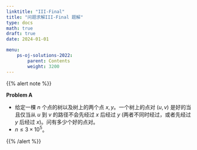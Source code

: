 ```yaml
---
linktitle: "III-Final"
title: "问题求解III-Final 题解"
type: docs
math: true
draft: true
date: 2024-01-01

menu:
    ps-oj-solutions-2022:
        parent: Contents
        weight: 3200
---
```


{{% alert note %}}

**Problem A**

* 给定一棵 $n$ 个点的树以及树上的两个点 $x, y$。一个树上的点对 $(u, v)$ 是好的当且仅当从 $u$ 到 $v$ 的路径不会先经过 $x$ 后经过 $y$ (两者不同时经过，或者先经过 $y$ 后经过 $x$)。问有多少个好的点对。
* $n\leq 3\times 10^5$。

{{% /alert %}}